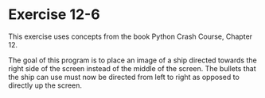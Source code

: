# Exercise 12-6

This exercise uses concepts from the book Python Crash Course, Chapter 12.

The goal of this program is to place an image of a ship directed towards the right side of the screen instead of the middle of the screen. 
The bullets that the ship can use must now be directed from left to right as opposed to directly up the screen.